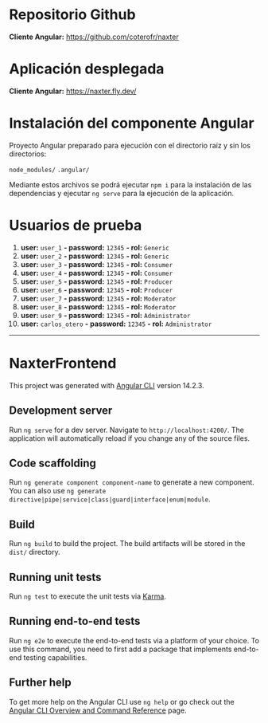 # Repositorio Github

**Cliente Angular:** https://github.com/coterofr/naxter

# Aplicación desplegada

**Cliente Angular:** https://naxter.fly.dev/

# Instalación del componente Angular

Proyecto Angular preparado para ejecución con el directorio raíz y sin los directorios:

`node_modules/`
`.angular/`

Mediante estos archivos se podrá ejecutar `npm i` para la instalación de las dependencias y ejecutar `ng serve` para la ejecución de la aplicación.

# Usuarios de prueba

1. **user:** `user_1` **- password:** `12345` **- rol:** `Generic`
2. **user:** `user_2` **- password:** `12345` **- rol:** `Generic`
3. **user:** `user_3` **- password:** `12345` **- rol:** `Consumer`
4. **user:** `user_4` **- password:** `12345` **- rol:** `Consumer`
5. **user:** `user_5` **- password:** `12345` **- rol:** `Producer`
6. **user:** `user_6` **- password:** `12345` **- rol:** `Producer`
7. **user:** `user_7` **- password:** `12345` **- rol:** `Moderator`
8. **user:** `user_8` **- password:** `12345` **- rol:** `Moderator`
9. **user:** `user_9` **- password:** `12345` **- rol:** `Administrator`
10. **user:** `carlos_otero` **- password:** `12345` **- rol:** `Administrator`

----------------------------------------------------------------------------------------------

# NaxterFrontend

This project was generated with [Angular CLI](https://github.com/angular/angular-cli) version 14.2.3.

## Development server

Run `ng serve` for a dev server. Navigate to `http://localhost:4200/`. The application will automatically reload if you change any of the source files.

## Code scaffolding

Run `ng generate component component-name` to generate a new component. You can also use `ng generate directive|pipe|service|class|guard|interface|enum|module`.

## Build

Run `ng build` to build the project. The build artifacts will be stored in the `dist/` directory.

## Running unit tests

Run `ng test` to execute the unit tests via [Karma](https://karma-runner.github.io).

## Running end-to-end tests

Run `ng e2e` to execute the end-to-end tests via a platform of your choice. To use this command, you need to first add a package that implements end-to-end testing capabilities.

## Further help

To get more help on the Angular CLI use `ng help` or go check out the [Angular CLI Overview and Command Reference](https://angular.io/cli) page.
